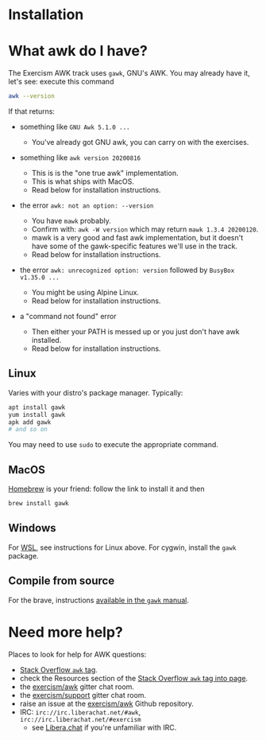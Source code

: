 # Installation

# What awk do I have?

The Exercism AWK track uses `gawk`, GNU's AWK.
You may already have it, let's see: execute this command
```sh
awk --version
```

If that returns:

* something like `GNU Awk 5.1.0 ...`
    - You've already got GNU awk, you can carry on with the exercises.

* something like `awk version 20200816`
    - This is is the "one true awk" implementation.
    - This is what ships with MacOS.
    - Read below for installation instructions.

* the error `awk: not an option: --version`
    - You have `mawk` probably.
    - Confirm with: `awk -W version` which may return `mawk 1.3.4 20200120`.
    - mawk is a very good and fast awk implementation, but it doesn't have some of the gawk-specific features we'll use in the track.
    - Read below for installation instructions.

* the error `awk: unrecognized option: version` followed by `BusyBox v1.35.0 ...`
    - You might be using Alpine Linux.
    - Read below for installation instructions.

* a "command not found" error
    - Then either your PATH is messed up or you just don't have awk installed.
    - Read below for installation instructions.

## Linux

Varies with your distro's package manager. Typically:
```sh
apt install gawk
yum install gawk
apk add gawk
# and so on
```
You may need to use `sudo` to execute the appropriate command.

## MacOS

[Homebrew][brew] is your friend: follow the link to install it and then
```sh
brew install gawk
```

## Windows

For [WSL][wsl], see instructions for Linux above.
For cygwin, install the `gawk` package.

## Compile from source

For the brave, instructions [available in the `gawk` manual][build].

# Need more help?

Places to look for help for AWK questions:

* [Stack Overflow `awk` tag][so].
* check the Resources section of the [Stack Overflow `awk` tag into page][so-info].
* the [exercism/awk][gitter-awk] gitter chat room.
* the [exercism/support][gitter-support] gitter chat room.
* raise an issue at the [exercism/awk][github] Github repository.
* IRC: `irc://irc.liberachat.net/#awk`, `irc://irc.liberachat.net/#exercism`
    * see [Libera.chat][libera] if you're unfamiliar with IRC.


[build]: https://www.gnu.org/software/gawk/manual/gawk.html#Installation
[wsl]: https://docs.microsoft.com/en-us/windows/wsl/about
[brew]: https://brew.sh/
[so]: https://stackoverflow.com/tags/awk
[so-info]: https://stackoverflow.com/tags/awk/info
[gitter-awk]: https://gitter.im/exercism/awk
[gitter-support]: https://gitter.im/exercism/support
[github]: https://github.com/exercism/awk
[libera]: https://libera.chat

